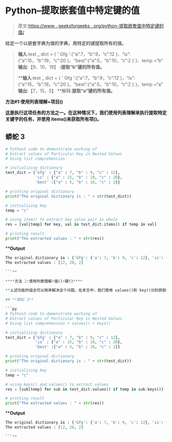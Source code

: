 # Python–提取嵌套值中特定键的值

> 原文:[https://www . geeksforgeeks . org/python-提取嵌套值中特定键的值/](https://www.geeksforgeeks.org/python-extract-values-of-particular-key-in-nested-values/)

给定一个以嵌套字典为值的字典，用特定的键提取所有的值。

> **输入**:test _ dict = { ' Gfg ':{“a”:7，“b”:9，“c”:12 }、“is”:{“a”:15，“b”:19，“c”:20 }、“best”:{“a”:5，“b”:10，“c”:2 } }、temp =“b”
> **输出**:【9、10、19】
> **:提取“b”键的所有值。**
> 
> ****输入**:test _ dict = { ' Gfg ':{“a”:7，“b”:9，“c”:12 }，“is”:{“a”:15，“b”:19，“c”:20 }，“best”:{“a”:5，“b”:10，“c”:2 } }，temp =“a”
> **输出**:【7，15，5】
> **解释:**提取“a”键的所有值。**

****方法#1:使用列表理解+项目()****

**这是执行这项任务的方法之一。在这种情况下，我们使用列表理解来执行提取特定关键字的任务，并使用 items()来获取所有项()。**

## **蟒蛇 3**

```py
# Python3 code to demonstrate working of 
# Extract values of Particular Key in Nested Values
# Using list comprehension

# initializing dictionary
test_dict = {'Gfg' : {"a" : 7, "b" : 9, "c" : 12},
             'is' : {"a" : 15, "b" : 19, "c" : 20}, 
             'best' :{"a" : 5, "b" : 10, "c" : 2}}

# printing original dictionary
print("The original dictionary is : " + str(test_dict))

# initializing key
temp = "c"

# using item() to extract key value pair as whole
res = [val[temp] for key, val in test_dict.items() if temp in val]

# printing result 
print("The extracted values : " + str(res)) 
```

****Output**

```py
The original dictionary is : {'Gfg': {'a': 7, 'b': 9, 'c': 12}, 'is': {'a': 15, 'b': 19, 'c': 20}, 'best': {'a': 5, 'b': 10, 'c': 2}}
The extracted values : [12, 20, 2]

```** 

****方法 2:使用列表理解+值()+键()****

**上述功能的组合可以用来解决这个问题。在本文中，我们使用 values()和 key()分别获取值和键，而不是使用 items()一次提取。**

## **蟒蛇 3**

```py
# Python3 code to demonstrate working of 
# Extract values of Particular Key in Nested Values
# Using list comprehension + values() + keys() 

# initializing dictionary
test_dict = {'Gfg' : {"a" : 7, "b" : 9, "c" : 12},
             'is' : {"a" : 15, "b" : 19, "c" : 20}, 
             'best' :{"a" : 5, "b" : 10, "c" : 2}}

# printing original dictionary
print("The original dictionary is : " + str(test_dict))

# initializing key
temp = "c"

# using keys() and values() to extract values
res = [sub[temp] for sub in test_dict.values() if temp in sub.keys()]

# printing result 
print("The extracted values : " + str(res)) 
```

****Output**

```py
The original dictionary is : {'Gfg': {'a': 7, 'b': 9, 'c': 12}, 'is': {'a': 15, 'b': 19, 'c': 20}, 'best': {'a': 5, 'b': 10, 'c': 2}}
The extracted values : [12, 20, 2]

```**